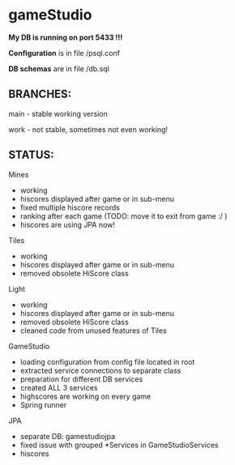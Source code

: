 # gameStudio

**My DB is running on port 5433 !!!**

**Configuration** is in file /psql.conf

**DB schemas** are in file /db.sql

BRANCHES:
---
main - stable working version

work - not stable, sometimes not even working!

STATUS:
---

Mines
- working
- hiscores displayed after game or in sub-menu
- fixed multiple hiscore records
- ranking after each game (TODO: move it to exit from game :/ )
- hiscores are using JPA now!

Tiles
- working
- hiscores displayed after game or in sub-menu
- removed obsolete HiScore class

Light
- working
- hiscores displayed after game or in sub-menu
- removed obsolete HiScore class
- cleaned code from unused features of Tiles

GameStudio
- loading configuration from config file located in root
- extracted service connections to separate class
- preparation for different DB services
- created ALL 3 services
- highscores are working on every game
- Spring runner

JPA
- separate DB: gamestudiojpa
- fixed issue with grouped *Services in GameStudioServices
- hiscores



